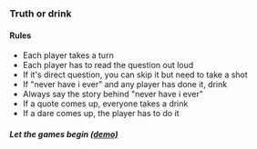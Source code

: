### Truth or drink

#### Rules
- Each player takes a turn
- Each player has to read the question out loud
- If it's direct question, you can skip it but need to take a shot
- If "never have i ever" and any player has done it, drink
- Always say the story behind "never have i ever"
- If a quote comes up, everyone takes a drink
- If a dare comes up, the player has to do it

##### Let the games begin [(demo)](https://www.google.com)
